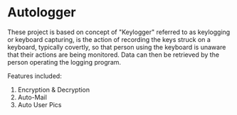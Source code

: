 # Autologger
These project is based on concept of "Keylogger" referred to as keylogging or keyboard capturing, is the action of recording the keys struck on a keyboard, typically covertly, so that person using the keyboard is unaware that their actions are being monitored. Data can then be retrieved by the person operating the logging program.

Features included:
1) Encryption & Decryption
2) Auto-Mail
3) Auto User Pics
